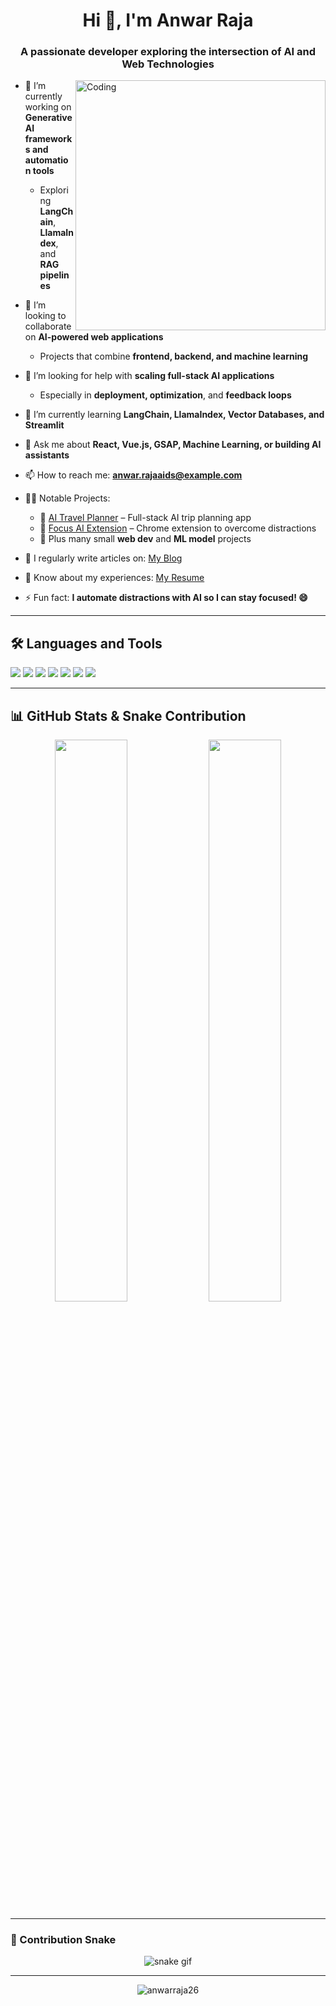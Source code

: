 <h1 align="center">Hi 👋, I'm Anwar Raja</h1>
<h3 align="center">A passionate developer exploring the intersection of AI and Web Technologies</h3>

<img align="right" alt="Coding" width="400" src="https://cdn.dribbble.com/users/1162077/screenshots/3848914/programmer.gif" />

- 🔭 I’m currently working on **Generative AI frameworks and automation tools**
  - Exploring **LangChain**, **LlamaIndex**, and **RAG pipelines**

- 👯 I’m looking to collaborate on **AI-powered web applications**  
  - Projects that combine **frontend, backend, and machine learning**

- 🤝 I’m looking for help with **scaling full-stack AI applications**  
  - Especially in **deployment, optimization**, and **feedback loops**

- 🌱 I’m currently learning **LangChain, LlamaIndex, Vector Databases, and Streamlit**

- 💬 Ask me about **React, Vue.js, GSAP, Machine Learning, or building AI assistants**

- 📫 How to reach me: **anwar.rajaaids@example.com**

- 👨‍💻 Notable Projects:
  - 🔹 [AI Travel Planner](https://github.com/anwarraja26/ai-travel-planner) – Full-stack AI trip planning app  
  - 🔹 [Focus AI Extension](https://github.com/anwarraja26/focus-ai-extension) – Chrome extension to overcome distractions  
  - 🔹 Plus many small **web dev** and **ML model** projects

- 📝 I regularly write articles on: [My Blog](https://yourblog.com)

- 📄 Know about my experiences: [My Resume](https://yourresume.com)

- ⚡ Fun fact: **I automate distractions with AI so I can stay focused! 😄**

---

## 🛠️ Languages and Tools

<p align="left">
  <img src="https://img.shields.io/badge/-React-61DAFB?style=for-the-badge&logo=react&logoColor=black" />
  <img src="https://img.shields.io/badge/-Vue.js-4FC08D?style=for-the-badge&logo=vue.js&logoColor=white" />
  <img src="https://img.shields.io/badge/-JavaScript-F7DF1E?style=for-the-badge&logo=javascript&logoColor=black" />
  <img src="https://img.shields.io/badge/-Node.js-339933?style=for-the-badge&logo=nodedotjs&logoColor=white" />
  <img src="https://img.shields.io/badge/-Python-3776AB?style=for-the-badge&logo=python&logoColor=white" />
  <img src="https://img.shields.io/badge/-LangChain-blueviolet?style=for-the-badge" />
  <img src="https://img.shields.io/badge/-Streamlit-FF4B4B?style=for-the-badge&logo=streamlit&logoColor=white" />
</p>

---

## 📊 GitHub Stats & Snake Contribution

<p align="center">
  <img width="48%" src="https://github-readme-stats.vercel.app/api?username=anwarraja26&show_icons=true&theme=radical" />
  <img width="48%" src="https://github-readme-stats.vercel.app/api/top-langs/?username=anwarraja26&layout=compact&theme=radical" />
</p>

---

### 🐍 Contribution Snake

<p align="center">
  <img src="https://raw.githubusercontent.com/anwarraja26/anwarraja26/output/github-contribution-grid-snake.svg" alt="snake gif" />
</p>

---

<!-- Optional: Visitor badge -->
<p align="center">
  <img src="https://komarev.com/ghpvc/?username=anwarraja26&label=Profile%20views&color=0e75b6&style=flat" alt="anwarraja26" />
</p>
